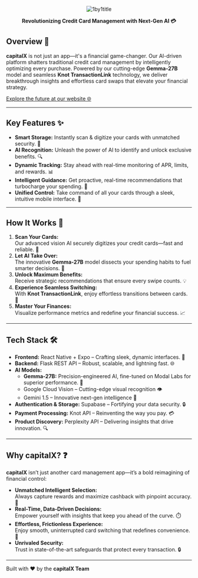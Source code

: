 <p align="center">
  <img src="https://github.com/user-attachments/assets/4130e4ac-57fc-4c3b-8d0e-d7653eca55ab" alt="1by1title">
</p>

<p align="center">
  <strong>Revolutionizing Credit Card Management with Next-Gen AI 💳</strong>
</p>

## Overview 🏦

**capitalX** is not just an app—it's a financial game-changer. Our AI-driven platform shatters traditional credit card management by intelligently optimizing every purchase. Powered by our cutting-edge **Gemma-27B** model and seamless **Knot TransactionLink** technology, we deliver breakthrough insights and effortless card swaps that elevate your financial strategy.

[Explore the future at our website 🌐](https://capitalxtra.tech/)

---

## Key Features ✨

- **Smart Storage:** Instantly scan & digitize your cards with unmatched security. 📸
- **AI Recognition:** Unleash the power of AI to identify and unlock exclusive benefits. 🔍
- **Dynamic Tracking:** Stay ahead with real-time monitoring of APR, limits, and rewards. 📊
- **Intelligent Guidance:** Get proactive, real-time recommendations that turbocharge your spending. 🤖
- **Unified Control:** Take command of all your cards through a sleek, intuitive mobile interface. 📱

---

## How It Works 🔄

1. **Scan Your Cards:**  
   Our advanced vision AI securely digitizes your credit cards—fast and reliable. 📸
2. **Let AI Take Over:**  
   The innovative **Gemma-27B** model dissects your spending habits to fuel smarter decisions. 🤖
3. **Unlock Maximum Benefits:**  
   Receive strategic recommendations that ensure every swipe counts. 💡
4. **Experience Seamless Switching:**  
   With **Knot TransactionLink**, enjoy effortless transitions between cards. 🔄
5. **Master Your Finances:**  
   Visualize performance metrics and redefine your financial success. 📈

---

## Tech Stack 🛠️

- **Frontend:** React Native + Expo – Crafting sleek, dynamic interfaces. 📱
- **Backend:** Flask REST API – Robust, scalable, and lightning fast. 🌐
- **AI Models:**  
  - **Gemma-27B:** Precision-engineered AI, fine-tuned on Modal Labs for superior performance. 🤖  
  - Google Cloud Vision – Cutting-edge visual recognition 👁️  
  - Gemini 1.5 – Innovative next-gen intelligence 🌟
- **Authentication & Storage:** Supabase – Fortifying your data security. 🔒
- **Payment Processing:** Knot API – Reinventing the way you pay. 💳
- **Product Discovery:** Perplexity API – Delivering insights that drive innovation. 🔍

---

## Why capitalX? ❓

**capitalX** isn’t just another card management app—it’s a bold reimagining of financial control:

- **Unmatched Intelligent Selection:**  
  Always capture rewards and maximize cashback with pinpoint accuracy. 🎯
- **Real-Time, Data-Driven Decisions:**  
  Empower yourself with insights that keep you ahead of the curve. ⏱️
- **Effortless, Frictionless Experience:**  
  Enjoy smooth, uninterrupted card switching that redefines convenience. 🔄
- **Unrivaled Security:**  
  Trust in state-of-the-art safeguards that protect every transaction. 🔒

---

Built with ❤️ by the **capitalX Team**
